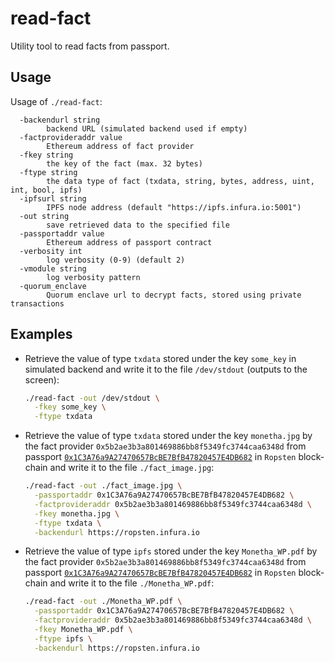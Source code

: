 # read-fact

Utility tool to read facts from passport.

## Usage

Usage of `./read-fact`:
```
  -backendurl string
    	backend URL (simulated backend used if empty)
  -factprovideraddr value
    	Ethereum address of fact provider
  -fkey string
    	the key of the fact (max. 32 bytes)
  -ftype string
    	the data type of fact (txdata, string, bytes, address, uint, int, bool, ipfs)
  -ipfsurl string
    	IPFS node address (default "https://ipfs.infura.io:5001")
  -out string
    	save retrieved data to the specified file
  -passportaddr value
    	Ethereum address of passport contract
  -verbosity int
    	log verbosity (0-9) (default 2)
  -vmodule string
    	log verbosity pattern
  -quorum_enclave
        Quorum enclave url to decrypt facts, stored using private transactions
```

## Examples

* Retrieve the value of type `txdata` stored under the key `some_key` in simulated backend and write it to the file
  `/dev/stdout` (outputs to the screen):
  ```bash
  ./read-fact -out /dev/stdout \
    -fkey some_key \
    -ftype txdata
  ```
  
* Retrieve the value of type `txdata` stored under the key `monetha.jpg` by the fact provider `0x5b2ae3b3a801469886bb8f5349fc3744caa6348d`
  from passport 
  [`0x1C3A76a9A27470657BcBE7BfB47820457E4DB682`](https://ropsten.etherscan.io/address/0x9cfabb3172dfd5ed740c3b8a327bf573226c5064)
  in `Ropsten` block-chain and write it to the file `./fact_image.jpg`:
  ```bash
  ./read-fact -out ./fact_image.jpg \
    -passportaddr 0x1C3A76a9A27470657BcBE7BfB47820457E4DB682 \
    -factprovideraddr 0x5b2ae3b3a801469886bb8f5349fc3744caa6348d \
    -fkey monetha.jpg \
    -ftype txdata \
    -backendurl https://ropsten.infura.io
  ```
  
* Retrieve the value of type `ipfs` stored under the key `Monetha_WP.pdf` by the fact provider `0x5b2ae3b3a801469886bb8f5349fc3744caa6348d`
  from passport 
  [`0x1C3A76a9A27470657BcBE7BfB47820457E4DB682`](https://ropsten.etherscan.io/address/0x9cfabb3172dfd5ed740c3b8a327bf573226c5064)
  in `Ropsten` block-chain and write it to the file `./Monetha_WP.pdf`:
  ```bash
  ./read-fact -out ./Monetha_WP.pdf \
    -passportaddr 0x1C3A76a9A27470657BcBE7BfB47820457E4DB682 \
    -factprovideraddr 0x5b2ae3b3a801469886bb8f5349fc3744caa6348d \
    -fkey Monetha_WP.pdf \
    -ftype ipfs \
    -backendurl https://ropsten.infura.io
  ```
